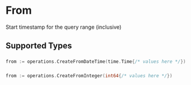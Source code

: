 # From

Start timestamp for the query range (inclusive)


## Supported Types

### 

```go
from := operations.CreateFromDateTime(time.Time{/* values here */})
```

### 

```go
from := operations.CreateFromInteger(int64{/* values here */})
```

